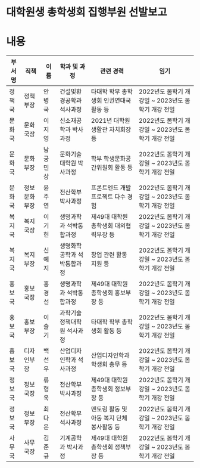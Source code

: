 대학원생 총학생회 집행부원 선발보고
===

# 내용

| 부서명 | 직책 | 이름 | 학과 및 과정 | 관련 경력 | 임기 |
|---|---|---|---|---|---|
| 정책국 | 정책부장 | 안병국 | 건설및환경공학과 석사과정 | 타대학 학부 총학생회 인권연대국 활동 등 | 2022년도 봄학기 개강일 ~ 2023년도 봄학기 개강 전일 | 
| 문화국 | 문화국장 | 이지영 | 신소재공학과 박사과정 | 2021년 대학원 생활관 자치회장 등 | 2022년도 봄학기 개강일 ~ 2023년도 봄학기 개강 전일 | 
| 문화국 | 문화부장 | 남궁민상 | 문화기술대학원 박사과정 | 학부 학생문화공간위원회 활동 등 | 2022년도 봄학기 개강일 ~ 2023년도 봄학기 개강 전일 | 
| 문화국 | 정보문화부장 | 윤주연 | 전산학부 박사과정 | 프론트엔드 개발 프로젝트 다수 경험 | 2022년도 봄학기 개강일 ~ 2023년도 봄학기 개강 전일 | 
| 복지국 | 복지국장 | 이기헌 | 생명과학과 석박통합과정 | 제49대 대학원 총학생회 대외협력부장 등 | 2022년도 봄학기 개강일 ~ 2023년도 봄학기 개강 전일 | 
| 복지국 | 복지부장 | 신예지 | 생명화학공학과 석박통합과정 | 창업 관련 활동 지원 등 | 2022년도 봄학기 개강일 ~ 2023년도 봄학기 개강 전일 | 
| 홍보국 | 홍보국장 | 홍경선 | 생명과학과 석박통합과정 | 제49대 대학원 총학생회 홍보부장 등 | 2022년도 봄학기 개강일 ~ 2023년도 봄학기 개강 전일 | 
| 홍보국 | 홍보부장 | 이슬기 | 과학기술정책대학원 석사과정 | 타대학 학부 총학생회 활동 등 | 2022년도 봄학기 개강일 ~ 2023년도 봄학기 개강 전일 | 
| 홍보국 | 디자인부장 | 백선우 | 산업디자인학과 석사과정 | 산업디자인학과 학생회 총무 등 | 2022년도 봄학기 개강일 ~ 2023년도 봄학기 개강 전일 | 
| 정보국 | 정보국장 | 류형욱 | 전산학부 박사과정 | 제49대 대학원 총학생회 정보부장 등 | 2022년도 봄학기 개강일 ~ 2023년도 봄학기 개강 전일 | 
| 정보국 | 정보부장 | 최다은 | 전산학부 석사과정 | 멘토링 활동 및 아동 복지 단체 봉사활동 등 | 2022년도 봄학기 개강일 ~ 2023년도 봄학기 개강 전일 | 
| 사무국 | 사무국장 | 김준규 | 기계공학과 박사과정 | 제49대 대학원 총학생회 정책부장 등 | 2022년도 봄학기 개강일 ~ 2023년도 봄학기 개강 전일 | 

